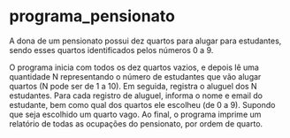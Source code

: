 # programa_pensionato
A dona de um pensionato possui dez quartos para alugar para estudantes, sendo esses quartos identificados pelos números 0 a 9.  

O programa inicia com todos os dez quartos vazios, e depois lê uma quantidade N representando o número de estudantes que vão alugar quartos (N pode ser de 1 a 10). Em seguida, registra o aluguel dos N estudantes. Para cada registro de aluguel, informa o nome e email do estudante, bem como qual dos quartos ele escolheu (de 0 a 9). Supondo que seja escolhido um quarto vago. Ao final, o programa imprime um relatório de todas as ocupações do pensionato, por ordem de quarto.
